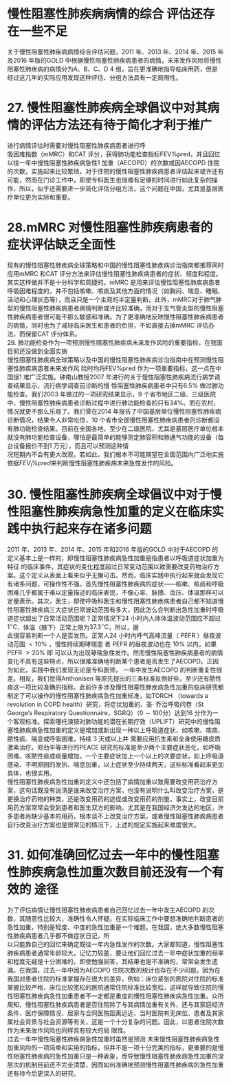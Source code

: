 # 慢性阻塞性肺疾病病情的综合 评估还存在一些不足  
关于慢性阻塞性肺疾病病情综合评估问题，2011 年、2013 年、2014 年、2015 年及2016 年版的GOLD 中根据慢性阻塞性肺疾病患者的病情，未来发作风险将慢性阻塞性肺疾病的病情分为A、B、C、D 4 组，旨在更准确地指导临床用药，但是经过这几年的实际应用发现这种评估、分组方法具有一定局限性。  
# 27. 慢性阻塞性肺疾病全球倡议中对其病情的评估方法还有待于简化才利于推广  
进行病情评估时需要对慢性阻塞性肺疾病患者进行呼  
吸困难指数（mMRC）和CAT 评分，获得肺功能检查指标FEV%pred，并且回忆以往一年中慢性阻塞性肺疾病急性1 加重（AECOPD）的次数或因AECOPD 住院的次数，实施起来比较繁琐。对于住院的慢性阻塞性肺疾病患者评估起来或许还有可能，然而在门诊工作中，即使专科医生也很难有足够的时间进行如此复杂的操作，所以，似乎还需要进一步简化评估分组方法，这个问题在中国，尤其是基层医疗单位更为实际和重要。  
# 28.mMRC 对慢性阻塞性肺疾病患者的症状评估缺乏全面性  
现有的慢性阻塞性肺疾病全球策略和中国的慢性阻塞性肺疾病诊治指南都推荐同时应用mMRC 和CAT 评分方法来评估慢性阻塞性肺疾病患者的症状、频度和程度。其实这样做并不是十分科学和简捷的。mMRC 是用来评估慢性阻塞性肺疾病患者呼吸困难程度的，并不包括咳嗽、咳痰及其他方面的情况（如胸闷、喘息、睡眠、活动和心理状态等），而且只是一个主观的半定量判断。此外，mMRC对于肺气肿型的慢性阻塞性肺疾病患者病情判断或许比较准确，而对于支气管炎型的慢性阻塞性肺疾病患者很可能不那么敏感和准确。为了更准确地反映慢性阻塞性肺疾病患者的病情，同时也为了减轻临床医生和患者的负担，不如直接去掉mMRC 评估办法，而保留CAT 评分体系。  
29. 肺功能检查作为一项预测慢性阻塞性肺疾病未来发作风险的重要指标，在我国目前还没做到全面实施  
慢性阻塞性肺疾病全球策略以及中国的慢性阻塞性肺疾病诊治指南中在预测慢性阻塞性肺疾病患者未来发作风 险时均将FEV%pred 作为一项重要指标，这一点在中国很1 难广泛实施。钟南山教授2007 年进行的关于慢性阻塞性肺疾病流行病学调查结果显示，流行病学调查前诊断的慢 性阻塞性肺疾病患者中只有$6.5\%$ 做过肺功能检查。我们2003 年做过的一项研究结果显示，9 个省市地区二级、三级医院中，慢性阻塞性肺疾病患者诊断过程中进行肺功能检查的只有$34\%$。而在农村，情况就更不那么乐观了。我们曾在2014 年报告了中国基层单位慢性阻塞性肺疾病诊断情况，结果令人非常吃惊，10 个省市全部慢性阻塞性肺疾病患者的诊断都没有肺功能检查结果。目前在全国各地，至少在二级医院，尤其是基层医疗单位根本就没有肺功能检查设备，哪怕是最简单的能够测定肺容积和肺通气功能的设备（每台设备报价不到1 万元），而且可以预测这种情  
况短期内不会有更大改观，若如此，我们根本不可能期望在全国范围内广泛地实施依据$F E V_{l}\%p r e d$来判断慢性阻塞性肺疾病未来急性发作的风险。  
# 30.  慢性阻塞性肺疾病全球倡议中对于慢 性阻塞性肺疾病急性加重的定义在临床实践中执行起来存在诸多问题  
2011 年、2013 年、2014 年、2015 年和2016 年版的GOLD 中对于AECOPD 的定义基本上是一样的，即慢性阻塞性肺疾病急性加重是指患者以呼吸道症状加重为特征 的临床事件，其症状的变化程度超过日常变动范围以致需要改变药物治疗方案。这个定义从表面上看来似乎无懈可击。然而，临床实践中执行起来就会发现它有诸多问题，可操作性不强。首先慢性阻塞性肺疾病的症状——咳嗽、咳痰和呼吸困难几乎都属于难以定量描述的临床表现，不像心率、脉搏、血压、体温那样可以定量表示。其次，医生，即使呼吸科医生和慢性阻塞性肺疾病患者自己都不知道慢性阻塞性肺疾病三大症状日常波动范围有多大，因此怎么会判断出急性加重时呼吸道症状超出了日常活动范围呢？正常情况下24 小时内人体体温波动范围应不超过$1^{\circ}\mathrm{C}$，体温（腋下）正常上限为$37.3^{\circ}\mathrm{C}$，所以，据  
此很容易判断一个人是否发热。正常人24 小时内呼气高峰流量（ PEFR ）昼夜波动范围 $<10\%$ ，慢性持续期哮喘患 者 PEFR  的昼夜波动也在 $10\%$  以内，如果 PEFR   $>20\%$ 即 可以认为出现哮喘急性发作。然而慢性阻塞性肺疾病患者的病情变化不具有这些特点，所以很难准确地判断某个患者是否发生了AECOPD。正因为如此，实践中我们发现无论是专科医师， 一年中发生AECOPD 的判断重复性很差。相反，我们觉得Anthonisen 等原先提出的三条标准反倒好些，至少还有脓性痰这一项比较准确的指标。此前许多涉及慢性阻塞性肺疾病急性加重的临床研究都制定了可以操作的慢性阻塞性肺疾病急性加重标准，如TORCH （towards a revolution in COPD health）研究，将症状加重的、圣· 乔治呼吸问卷（St George’s Respiratory Questionnaire，SGRQ）（$0\sim100$分）达到16 分作为一个客观标准。探索噻托溴铵对肺功能的潜在长期疗效（UPLIFT）研究中的慢性阻塞性肺疾病急性加重的定义是增加或新出现一种以上呼吸道症状，如咳嗽、咳痰、脓性痰、喘息或呼吸困难，持续 3  天或以上并 需要应用抗生素和全身使用糖皮质激素治疗。郑劲平等进行的PEACE 研究的标准是至少两个主要症状恶化，如呼吸困难、咳脓性痰或痰量增加，一个主要症状加上一个以上的次要症状，如上呼吸道感染、不明原因的发热、喘息加重，以上症状至少持续两天，这些标准看起来更加具体，也很实用。  
慢性阻塞性肺疾病急性加重的定义中还包括了病情加重以致需要改变用药治疗方案，这句话既没有说清是谁来改变治疗方案，也没有说明什么叫改变治疗方案，是更换治疗药物的种类，还是改变用药的途径或改变用药的剂量。事实上，改变目前用药方案常常会受到患者和医生双方的影响，尤其是在我国经济欠发达的地区，许多患者尚缺少基本的用药，根本谈不上改变治疗方案，或者慢性阻塞性肺疾病患者自行改变治疗方案也是很常见的情况下，上述的规定实施起来难度很大。  
# 31. 如何准确回忆过去一年中的慢性阻塞性肺疾病急性加重次数目前还没有一个有效的 途径  
为了评估病情让慢性阻塞性肺疾病患者自己回忆过去一年中发生AECOPD 的次数，其随意性比较大，准确性令人怀疑。在实际临床工作中要想准确地判断患者的急性加重，特别是轻度、中度的急性加重是一个难题。在我国，绝大多数慢性阻塞性肺疾病患者几乎都不做症状日记，所  
以只能靠自己的回忆来确定既往一年内急性发作的次数。大家都知道，慢性阻塞性肺疾病患者通常年龄较大，记忆力较差，要让他们回忆过去一年中症状加重的频率和程度无疑是十分困难的，即使勉强回答，其结果也是不准确的，常常会发生遗漏。在我国，过去一年中因为AECOPD 住院次数的统计也存在不少问题。因为在我国对患者住院的标准掌握存在很大的差异，例如：床位紧张的医院对住院的标准掌握比较严格，床位比较宽松的医院通常住院标准比较宽松，这样就导致住院的慢性阻塞性肺疾病急性加重患者不一定都是重度的慢性阻塞性肺疾病急性加重。众所周知，慢性阻塞性肺疾病患者是否住院除了与其病情加重有关外，还与其家庭经济条件、医疗保障情况、居家与合同医院距离远近、当时医院有无床位、患者及其家属社会背景与社会资源等有关，这是一个十分复杂的问题。因此，以患者住院次数作为未来发作风险也同样具有较大的局 限性。  
过去一年中慢性阻塞性肺疾病急性加重时虽然是预测 未来慢性阻塞性肺疾病急性加重风险的一项简单和实用的指标，但并不是一项十分完美的指标，更重要的是慢性阻塞性肺疾病的急性加重只是一种表象，而导致慢性阻塞性肺疾病急性加重的深层次的机制目前还不完全清楚，因而如何准确地预测慢性阻塞性肺疾病的急性加重还有待今后更深入的研究。  
